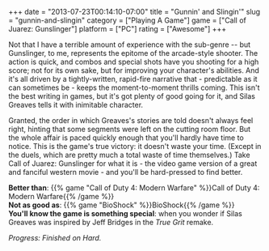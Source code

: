 +++
date = "2013-07-23T00:14:10-07:00"
title = "Gunnin' and Slingin'"
slug = "gunnin-and-slingin"
category = ["Playing A Game"]
game = ["Call of Juarez: Gunslinger"]
platform = ["PC"]
rating = ["Awesome"]
+++

Not that I have a terrible amount of experience with the sub-genre -- but Gunslinger, to me, represents the epitome of the arcade-style shooter.  The action is quick, and combos and special shots have you shooting for a high score; not for its own sake, but for improving your character's abilities.  And it's all driven by a tightly-written, rapid-fire narrative that - predictable as it can sometimes be - keeps the moment-to-moment thrills coming.  This isn't the best writing in games, but it's got plenty of good going for it, and Silas Greaves tells it with inimitable character.

Granted, the order in which Greaves's stories are told doesn't always feel right, hinting that some segments were left on the cutting room floor.  But the whole affair is paced quickly enough that you'll hardly have time to notice.  This is the game's true victory: it doesn't waste your time.  (Except in the duels, which are pretty much a total waste of time themselves.)  Take Call of Juarez: Gunslinger for what it is - the video game version of a great and fanciful western movie - and you'll be hard-pressed to find better.

<b>Better than</b>: {{% game "Call of Duty 4: Modern Warfare" %}}Call of Duty 4: Modern Warfare{{% /game %}}  
<b>Not as good as</b>: {{% game "BioShock" %}}BioShock{{% /game %}}  
<b>You'll know the game is something special</b>: when you wonder if Silas Greaves was inspired by Jeff Bridges in the <i>True Grit</i> remake.

<i>Progress: Finished on Hard.</i>